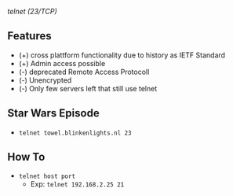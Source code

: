 *telnet (23/TCP)*

## Features 
- (+) cross plattform functionality due to history as IETF Standard
- (+) Admin access possible 
- (-) deprecated Remote Access Protocoll
- (-) Unencrypted 
- (-) Only few servers left that still use telnet

## Star Wars Episode
- `telnet towel.blinkenlights.nl 23`

## How To
- `telnet host port`
   - Exp: `telnet 192.168.2.25 21`
